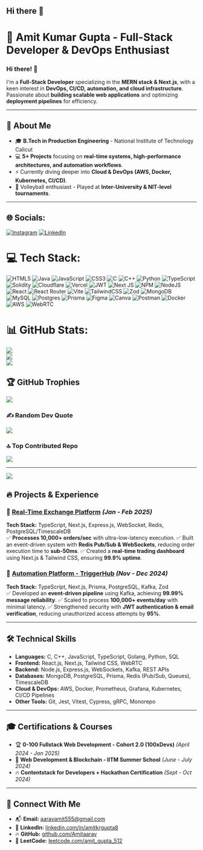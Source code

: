 ## Hi there 👋
# 🚀 Amit Kumar Gupta - Full-Stack Developer & DevOps Enthusiast

### **Hi there! 👋**
I'm a **Full-Stack Developer** specializing in the **MERN stack & Next.js**, with a keen interest in **DevOps, CI/CD, automation, and cloud infrastructure**. Passionate about **building scalable web applications** and optimizing **deployment pipelines** for efficiency.

---

## 📌 **About Me**
- 🎓 **B.Tech in Production Engineering** - National Institute of Technology Calicut
- 💻 **5+ Projects** focusing on **real-time systems, high-performance architectures, and automation workflows**.
- ⚡ Currently diving deeper into **Cloud & DevOps (AWS, Docker, Kubernetes, CI/CD)**.
- 🏐 Volleyball enthusiast - Played at **Inter-University & NIT-level tournaments**.

---

## 🌐 Socials:
[![Instagram](https://img.shields.io/badge/Instagram-%23E4405F.svg?logo=Instagram&logoColor=white)](https://instagram.com/amitaarav_8) [![LinkedIn](https://img.shields.io/badge/LinkedIn-%230077B5.svg?logo=linkedin&logoColor=white)](https://www.linkedin.com/in/amit-kumar-gupta-040418244) 

# 💻 Tech Stack:
![HTML5](https://img.shields.io/badge/html5-%23E34F26.svg?style=for-the-badge&logo=html5&logoColor=white) ![Java](https://img.shields.io/badge/java-%23ED8B00.svg?style=for-the-badge&logo=openjdk&logoColor=white) ![JavaScript](https://img.shields.io/badge/javascript-%23323330.svg?style=for-the-badge&logo=javascript&logoColor=%23F7DF1E) ![CSS3](https://img.shields.io/badge/css3-%231572B6.svg?style=for-the-badge&logo=css3&logoColor=white) ![C](https://img.shields.io/badge/c-%2300599C.svg?style=for-the-badge&logo=c&logoColor=white) ![C++](https://img.shields.io/badge/c++-%2300599C.svg?style=for-the-badge&logo=c%2B%2B&logoColor=white) ![Python](https://img.shields.io/badge/python-3670A0?style=for-the-badge&logo=python&logoColor=ffdd54) ![TypeScript](https://img.shields.io/badge/typescript-%23007ACC.svg?style=for-the-badge&logo=typescript&logoColor=white) ![Solidity](https://img.shields.io/badge/Solidity-%23363636.svg?style=for-the-badge&logo=solidity&logoColor=white) ![Cloudflare](https://img.shields.io/badge/Cloudflare-F38020?style=for-the-badge&logo=Cloudflare&logoColor=white) ![Vercel](https://img.shields.io/badge/vercel-%23000000.svg?style=for-the-badge&logo=vercel&logoColor=white) ![JWT](https://img.shields.io/badge/JWT-black?style=for-the-badge&logo=JSON%20web%20tokens) ![Next JS](https://img.shields.io/badge/Next-black?style=for-the-badge&logo=next.js&logoColor=white) ![NPM](https://img.shields.io/badge/NPM-%23CB3837.svg?style=for-the-badge&logo=npm&logoColor=white) ![NodeJS](https://img.shields.io/badge/node.js-6DA55F?style=for-the-badge&logo=node.js&logoColor=white) ![React](https://img.shields.io/badge/react-%2320232a.svg?style=for-the-badge&logo=react&logoColor=%2361DAFB) ![React Router](https://img.shields.io/badge/React_Router-CA4245?style=for-the-badge&logo=react-router&logoColor=white) ![Vite](https://img.shields.io/badge/vite-%23646CFF.svg?style=for-the-badge&logo=vite&logoColor=white) ![TailwindCSS](https://img.shields.io/badge/tailwindcss-%2338B2AC.svg?style=for-the-badge&logo=tailwind-css&logoColor=white) ![Zod](https://img.shields.io/badge/zod-%233068b7.svg?style=for-the-badge&logo=zod&logoColor=white) ![MongoDB](https://img.shields.io/badge/MongoDB-%234ea94b.svg?style=for-the-badge&logo=mongodb&logoColor=white) ![MySQL](https://img.shields.io/badge/mysql-4479A1.svg?style=for-the-badge&logo=mysql&logoColor=white) ![Postgres](https://img.shields.io/badge/postgres-%23316192.svg?style=for-the-badge&logo=postgresql&logoColor=white) ![Prisma](https://img.shields.io/badge/Prisma-3982CE?style=for-the-badge&logo=Prisma&logoColor=white) ![Figma](https://img.shields.io/badge/figma-%23F24E1E.svg?style=for-the-badge&logo=figma&logoColor=white) ![Canva](https://img.shields.io/badge/Canva-%2300C4CC.svg?style=for-the-badge&logo=Canva&logoColor=white) ![Postman](https://img.shields.io/badge/Postman-FF6C37?style=for-the-badge&logo=postman&logoColor=white) ![Docker](https://img.shields.io/badge/docker-%230db7ed.svg?style=for-the-badge&logo=docker&logoColor=white) ![AWS](https://img.shields.io/badge/aws-%23F24E1E.svg?style=for-the-badge&logo=aws&logoColor=white) ![WebRTC](https://img.shields.io/badge/webrtc-%23316192.svg?style=for-the-badge&logo=WebRTC&logoColor=white)
# 📊 GitHub Stats:
![](https://github-readme-stats.vercel.app/api?username=amitaarav&theme=dark&hide_border=false&include_all_commits=false&count_private=false)<br/>
![](https://github-readme-streak-stats.herokuapp.com/?user=amitaarav&theme=dark&hide_border=false)<br/>
![](https://github-readme-stats.vercel.app/api/top-langs/?username=amitaarav&theme=dark&hide_border=false&include_all_commits=false&count_private=false&layout=compact)

## 🏆 GitHub Trophies
![](https://github-profile-trophy.vercel.app/?username=amitaarav&theme=radical&no-frame=false&no-bg=true&margin-w=4)

### ✍️ Random Dev Quote
![](https://quotes-github-readme.vercel.app/api?type=horizontal&theme=radical)

### 🔝 Top Contributed Repo
![](https://github-contributor-stats.vercel.app/api?username=amitaarav&limit=5&theme=dark&combine_all_yearly_contributions=true)

---
[![](https://visitcount.itsvg.in/api?id=amitaarav&icon=0&color=0)](https://visitcount.itsvg.in)

## 🔥 **Projects & Experience**

### 🔹 [Real-Time Exchange Platform](https://github.com/Amitaarav/exchange-app) *(Jan - Feb 2025)*
**Tech Stack:** TypeScript, Next.js, Express.js, WebSocket, Redis, PostgreSQL/TimescaleDB  
✅ **Processes 10,000+ orders/sec** with ultra-low-latency execution.
✅ Built an event-driven system with **Redis Pub/Sub & WebSockets**, reducing order execution time to **sub-50ms**.
✅ Created a **real-time trading dashboard** using Next.js & Tailwind CSS, ensuring **99.9% uptime**.

### 🔹 [Automation Platform - TriggerHub](https://github.com/Amitaarav/TriggerHub) *(Nov - Dec 2024)*
**Tech Stack:** TypeScript, Next.js, Prisma, PostgreSQL, Kafka, Zod  
✅ Developed an **event-driven pipeline** using Kafka, achieving **99.99% message reliability**.
✅ Scaled to process **100,000+ events/day** with minimal latency.
✅ Strengthened security with **JWT authentication & email verification**, reducing unauthorized access attempts by **95%**.

---

## 🛠 **Technical Skills**
- **Languages:** C, C++, JavaScript, TypeScript, Golang, Python, SQL
- **Frontend:** React.js, Next.js, Tailwind CSS, WebRTC
- **Backend:** Node.js, Express.js, WebSockets, Kafka, REST APIs
- **Databases:** MongoDB, PostgreSQL, Prisma, Redis (Pub/Sub, Queues), TimescaleDB
- **Cloud & DevOps:** AWS, Docker, Prometheus, Grafana, Kubernetes, CI/CD Pipelines
- **Other Tools:** Git, Jest, Vitest, Cypress, gRPC, Monorepo

---

## 🎓 **Certifications & Courses**
- 🏆 **0-100 Fullstack Web Development - Cohort 2.0 (100xDevs)** *(April 2024 - Jan 2025)*
- 🚀 **Web Development & Blockchain - IITM Summer School** *(June - July 2024)*
- 🔥 **Contentstack for Developers + Hackathon Certification** *(Sept - Oct 2024)*

---

## 📡 **Connect With Me**
- 📬 **Email:** [aaravamit555@gmail.com](mailto:aaravamit555@gmail.com)
- 💼 **LinkedIn:** [linkedin.com/in/amitkrgupta8](https://www.linkedin.com/in/amitkrgupta8)
- 🔥 **GitHub:** [github.com/Amitaarav](https://github.com/Amitaarav)
- 🎯 **LeetCode:** [leetcode.com/amit_gupta_512](https://leetcode.com/amit_gupta_512)
<!-- Proudly created with GPRM ( https://gprm.itsvg.in ) -->
<!--
**Amitaarav/Amitaarav** is a ✨ _special_ ✨ repository because its `README.md` (this file) appears on your GitHub profile.

Here are some ideas to get you started:

- 🔭 I’m currently working on ...
- 🌱 I’m currently learning ...
- 👯 I’m looking to collaborate on ...
- 🤔 I’m looking for help with ...
- 💬 Ask me about ...
- 📫 How to reach me: ...
- 😄 Pronouns: ...
- ⚡ Fun fact: ...
-->
